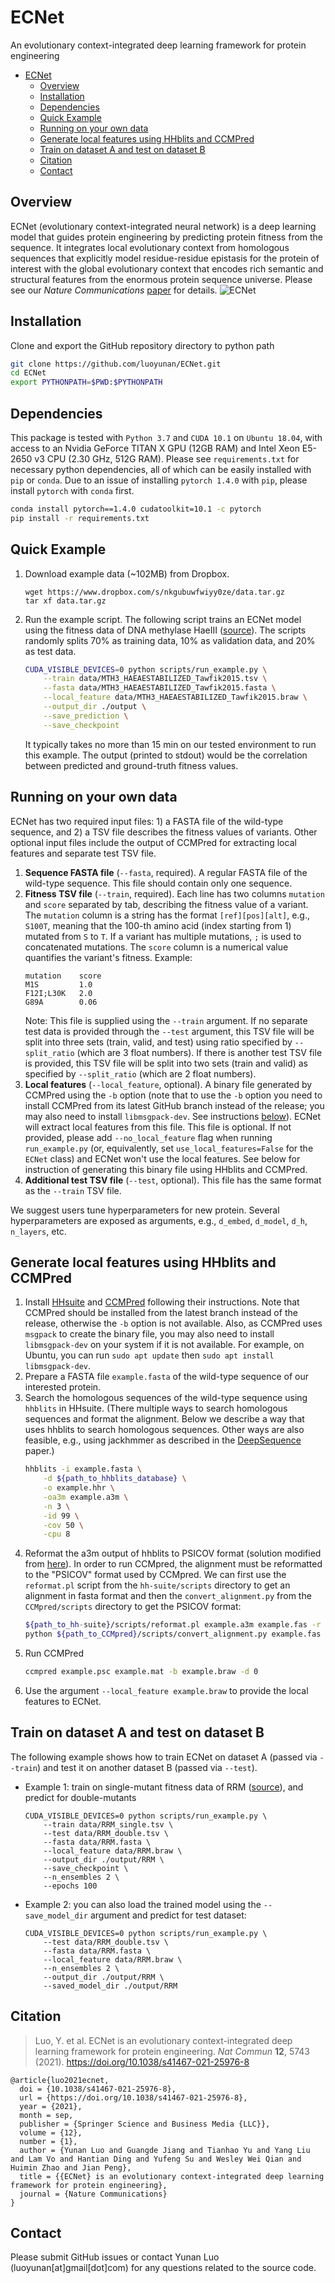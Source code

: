 # ECNet
An evolutionary context-integrated deep learning framework for protein engineering

- [ECNet](#ecnet)
  - [Overview](#overview)
  - [Installation](#installation)
  - [Dependencies](#dependencies)
  - [Quick Example](#quick-example)
  - [Running on your own data](#running-on-your-own-data)
  - [Generate local features using HHblits and CCMPred](#generate-local-features-using-hhblits-and-ccmpred)
  - [Train on dataset A and test on dataset B](#train-on-dataset-a-and-test-on-dataset-b)
  - [Citation](#citation)
  - [Contact](#contact)

## Overview
ECNet (evolutionary context-integrated neural network) is a deep learning model that guides protein engineering by predicting protein fitness from the sequence. It integrates local evolutionary context from homologous sequences that explicitly model residue-residue epistasis for the protein of interest with the global evolutionary context that encodes rich semantic and structural features from the enormous protein sequence universe. Please see our *Nature Communications* [paper](https://doi.org/10.1038/s41467-021-25976-8) for details.
![ECNet](doc/overview.png)
## Installation
Clone and export the GitHub repository directory to python path
```bash
git clone https://github.com/luoyunan/ECNet.git
cd ECNet
export PYTHONPATH=$PWD:$PYTHONPATH
```
## Dependencies
This package is tested with `Python 3.7` and `CUDA 10.1` on `Ubuntu 18.04`, with access to an Nvidia GeForce TITAN X GPU (12GB RAM) and Intel Xeon E5-2650 v3 CPU (2.30 GHz, 512G RAM). Please see `requirements.txt` for necessary python dependencies, all of which can be easily installed with `pip` or `conda`. Due to an issue of installing `pytorch 1.4.0` with `pip`, please install `pytorch` with `conda` first.
```bash
conda install pytorch==1.4.0 cudatoolkit=10.1 -c pytorch
pip install -r requirements.txt
```

## Quick Example
1. Download example data (~102MB) from Dropbox.
    ```
    wget https://www.dropbox.com/s/nkgubuwfwiyy0ze/data.tar.gz
    tar xf data.tar.gz
    ```
2. Run the example script. The following script trains an ECNet model using the fitness data of DNA methylase HaeIII ([source](https://journals.plos.org/ploscompbiol/article?id=10.1371/journal.pcbi.1004421)). The scripts randomly splits 70% as training data, 10% as validation data, and 20% as test data.
    ```bash
    CUDA_VISIBLE_DEVICES=0 python scripts/run_example.py \
        --train data/MTH3_HAEAESTABILIZED_Tawfik2015.tsv \
        --fasta data/MTH3_HAEAESTABILIZED_Tawfik2015.fasta \
        --local_feature data/MTH3_HAEAESTABILIZED_Tawfik2015.braw \
        --output_dir ./output \
        --save_prediction \
        --save_checkpoint 
    ```
    It typically takes no more than 15 min on our tested environment to run this example. The output (printed to stdout) would be the correlation between predicted and ground-truth fitness values.

## Running on your own data
ECNet has two required input files: 1) a FASTA file of the wild-type sequence, and 2) a TSV file describes the fitness values of variants. Other optional input files include the output of CCMPred for extracting local features and separate test TSV file.

1. **Sequence FASTA file** (`--fasta`, required). A regular FASTA file of the wild-type sequence. This file should contain only one sequence.
2. **Fitness TSV file** (`--train`, required). Each line has two columns `mutation` and `score` separated by tab, describing the fitness value of a variant. The `mutation` column is a string has the format `[ref][pos][alt]`, e.g., `S100T`, meaning that the 100-th amino acid (index starting from 1) mutated from `S` to `T`. If a variant has multiple mutations, `;` is used to concatenated mutations. The `score` column is a numerical value quantifies the variant's fitness. Example:    
    ```
    mutation    score
    M1S         1.0
    F12I;L30K   2.0
    G89A        0.06
    ```   
    Note: This file is supplied using the `--train` argument. If no separate test data is provided through the `--test` argument, this TSV file will be split into three sets (train, valid, and test) using ratio specified by `--split_ratio` (which are 3 float numbers). If there is another test TSV file is provided, this TSV file will be split into two sets (train and valid) as specified by `--split_ratio` (which are 2 float numbers).
3. **Local features** (`--local_feature`, optional). A binary file generated by CCMPred using the `-b` option (note that to use the `-b` option you need to install CCMPred from its latest GitHub branch instead of the release; you may also need to install `libmsgpack-dev`. See instructions [below](#generate-local-features-using-hhblits-and-ccmpred)). ECNet will extract local features from this file. This file is optional. If not provided, please add `--no_local_feature` flag when running `run_example.py` (or, equivalently, set `use_local_features=False` for the `ECNet` class) and ECNet won't use the local features. See below for instruction of generating this binary file using HHblits and CCMPred.    
3. **Additional test TSV file** (`--test`, optional). This file has the same format as the `--train` TSV file.

We suggest users tune hyperparameters for new protein. Several hyperparameters are exposed as arguments, e.g., `d_embed`, `d_model`, `d_h`, `n_layers`, etc.

## Generate local features using HHblits and CCMPred
1. Install [HHsuite](https://github.com/soedinglab/hh-suite) and [CCMPred](https://github.com/soedinglab/CCMpred) following their instructions. Note that CCMPred should be installed from the latest branch instead of the release, otherwise the `-b` option is not available. Also, as CCMPred uses `msgpack` to create the binary file, you may also need to install `libmsgpack-dev` on your system if it is not available. For example, on Ubuntu, you can run `sudo apt update` then `sudo apt install libmsgpack-dev`.
2. Prepare a FASTA file `example.fasta` of the wild-type sequence of our interested protein.
3. Search the homologous sequences of the wild-type sequence using `hhblits` in HHsuite. (There multiple ways to search homologous sequences and format the alignment. Below we describe a way that uses hhblits to search homologous sequences. Other ways are also feasible, e.g., using jackhmmer as described in the [DeepSequence](https://www.nature.com/articles/s41592-018-0138-4) paper.)
    ```bash
    hhblits -i example.fasta \
        -d ${path_to_hhblits_database} \
        -o example.hhr \
        -oa3m example.a3m \
        -n 3 \
        -id 99 \
        -cov 50 \
        -cpu 8
    ```
4. Reformat the a3m output of hhblits to PSICOV format (solution modified from [here](https://github.com/soedinglab/bbcontacts/blob/master/TUTORIAL.md#step-13-reformat-the-output-alignment)). In order to run CCMpred, the alignment must be reformatted to the "PSICOV" format used by CCMpred. We can first use the `reformat.pl` script from the `hh-suite/scripts` directory to get an alignment in fasta format and then the `convert_alignment.py` from the `CCMpred/scripts` directory to get the PSICOV format:
    ```bash
    ${path_to_hh-suite}/scripts/reformat.pl example.a3m example.fas -r
    python ${path_to_CCMpred}/scripts/convert_alignment.py example.fas fasta example.psc
    ```
5. Run CCMPred
    ```bash 
    ccmpred example.psc example.mat -b example.braw -d 0
    ```
6. Use the argument `--local_feature example.braw` to provide the local features to ECNet.

## Train on dataset A and test on dataset B
The following example shows how to train ECNet on dataset A (passed via `--train`) and test it on another dataset B (passed via `--test`).
- Example 1: train on single-mutant fitness data of RRM ([source](https://rnajournal.cshlp.org/content/19/11/1537.long)), and predict for double-mutants
    ```
    CUDA_VISIBLE_DEVICES=0 python scripts/run_example.py \
        --train data/RRM_single.tsv \
        --test data/RRM_double.tsv \
        --fasta data/RRM.fasta \
        --local_feature data/RRM.braw \
        --output_dir ./output/RRM \
        --save_checkpoint \
        --n_ensembles 2 \
        --epochs 100
    ```
- Example 2: you can also load the trained model using the `--save_model_dir` argument and predict for test dataset:
    ```
    CUDA_VISIBLE_DEVICES=0 python scripts/run_example.py \
        --test data/RRM_double.tsv \
        --fasta data/RRM.fasta \
        --local_feature data/RRM.braw \
        --n_ensembles 2 \
        --output_dir ./output/RRM \
        --saved_model_dir ./output/RRM
    ```

## Citation
> Luo, Y. et al. ECNet is an evolutionary context-integrated deep learning framework for protein engineering. *Nat Commun* **12**, 5743 (2021). https://doi.org/10.1038/s41467-021-25976-8

```
@article{luo2021ecnet,
  doi = {10.1038/s41467-021-25976-8},
  url = {https://doi.org/10.1038/s41467-021-25976-8},
  year = {2021},
  month = sep,
  publisher = {Springer Science and Business Media {LLC}},
  volume = {12},
  number = {1},
  author = {Yunan Luo and Guangde Jiang and Tianhao Yu and Yang Liu and Lam Vo and Hantian Ding and Yufeng Su and Wesley Wei Qian and Huimin Zhao and Jian Peng},
  title = {{ECNet} is an evolutionary context-integrated deep learning framework for protein engineering},
  journal = {Nature Communications}
}
```
## Contact
Please submit GitHub issues or contact Yunan Luo (luoyunan[at]gmail[dot]com) for any questions related to the source code.
